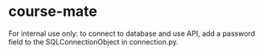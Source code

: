 # course-mate

For internal use only: to connect to database and use API, add a password field to the SQLConnectionObject in connection.py.